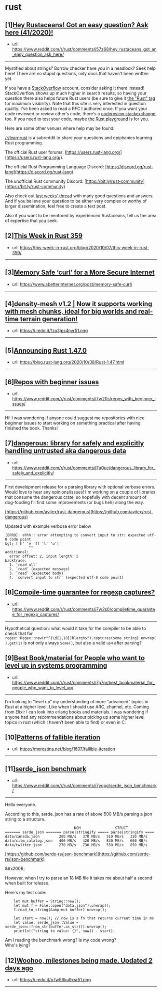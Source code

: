 # rust
## [1][Hey Rustaceans! Got an easy question? Ask here (41/2020)!](https://www.reddit.com/r/rust/comments/j57z68/hey_rustaceans_got_an_easy_question_ask_here/)
- url: https://www.reddit.com/r/rust/comments/j57z68/hey_rustaceans_got_an_easy_question_ask_here/
---
Mystified about strings? Borrow checker have you in a headlock? Seek help here! There are no stupid questions, only docs that haven't been written yet.

If you have a [StackOverflow](http://stackoverflow.com/) account, consider asking it there instead! StackOverflow shows up much higher in search results, so having your question there also helps future Rust users (be sure to give it [the "Rust" tag](http://stackoverflow.com/questions/tagged/rust) for maximum visibility). Note that this site is very interested in question quality. I've been asked to read a RFC I authored once. If you want your code reviewed or review other's code, there's a [codereview stackexchange](https://codereview.stackexchange.com/questions/tagged/rust), too. If you need to test your code, maybe [the Rust playground](https://play.rust-lang.org) is for you.

Here are some other venues where help may be found:

[/r/learnrust](https://www.reddit.com/r/learnrust) is a subreddit to share your questions and epiphanies learning Rust programming.

The official Rust user forums: [https://users.rust-lang.org/](https://users.rust-lang.org/).

The official Rust Programming Language Discord: [https://discord.gg/rust-lang](https://discord.gg/rust-lang)

The unofficial Rust community Discord: [https://bit.ly/rust-community](https://bit.ly/rust-community)

Also check out [last weeks' thread](https://reddit.com/r/rust/comments/j1jgum/hey_rustaceans_got_an_easy_question_ask_here/) with many good questions and answers. And if you believe your question to be either very complex or worthy of larger dissemination, feel free to create a text post.

Also if you want to be mentored by experienced Rustaceans, tell us the area of expertise that you seek.
## [2][This Week in Rust 359](https://www.reddit.com/r/rust/comments/j71tq7/this_week_in_rust_359/)
- url: https://this-week-in-rust.org/blog/2020/10/07/this-week-in-rust-359/
---

## [3][Memory Safe ‘curl’ for a More Secure Internet](https://www.reddit.com/r/rust/comments/j7yegb/memory_safe_curl_for_a_more_secure_internet/)
- url: https://www.abetterinternet.org/post/memory-safe-curl/
---

## [4][density-mesh v1.2 | Now it supports working with mesh chunks, ideal for big worlds and real-time terrain generation!](https://www.reddit.com/r/rust/comments/j7onr7/densitymesh_v12_now_it_supports_working_with_mesh/)
- url: https://i.redd.it/1zo3jps4nyr51.png
---

## [5][Announcing Rust 1.47.0](https://www.reddit.com/r/rust/comments/j7d49v/announcing_rust_1470/)
- url: https://blog.rust-lang.org/2020/10/08/Rust-1.47.html
---

## [6][Repos with beginner issues](https://www.reddit.com/r/rust/comments/j7w20s/repos_with_beginner_issues/)
- url: https://www.reddit.com/r/rust/comments/j7w20s/repos_with_beginner_issues/
---
Hi! I was wondering if anyone could suggest me repositories with nice beginner issues to start working on something practical after having finished the book. Thanks!
## [7][dangerous: library for safely and explicitly handling untrusted aka dangerous data](https://www.reddit.com/r/rust/comments/j7u0ue/dangerous_library_for_safely_and_explicitly/)
- url: https://www.reddit.com/r/rust/comments/j7u0ue/dangerous_library_for_safely_and_explicitly/
---
First development release for a parsing library with optional verbose errors. Would love to hear any opinions/issues! I'm working on a couple of libraries that consume the dangerous crate, so hopefully with decent amount of dog-fooding I'll find some improvements (or bugs heh) along the way.

[https://github.com/avitex/rust-dangerous](https://github.com/avitex/rust-dangerous)

Updated with example verbose error below

```text
[ERRO]: ahhh!: error attempting to convert input to str: expected utf-8 code point
&gt; ['h' 'e' ff 'l' 'o']
           ^^
additional:
  error offset: 2, input length: 5
backtrace:
  1. `read all`
  2. `read` (expected message)
  3. `read` (expected body)
  4. `convert input to str` (expected utf-8 code point)
```
## [8][Compile-time guarantee for regexp captures?](https://www.reddit.com/r/rust/comments/j7w2s0/compiletime_guarantee_for_regexp_captures/)
- url: https://www.reddit.com/r/rust/comments/j7w2s0/compiletime_guarantee_for_regexp_captures/
---
Hypothetical question: what would it take for the compiler to be able to check that for `regex::Regex::new(r"^(\d{1,18})blargh$").captures(some_string).unwrap().get(1)` is not only always `Some()`, but also a valid `u64` after parsing?
## [9][Best Book/material for People who want to level up in systems programming](https://www.reddit.com/r/rust/comments/j7p7or/best_bookmaterial_for_people_who_want_to_level_up/)
- url: https://www.reddit.com/r/rust/comments/j7p7or/best_bookmaterial_for_people_who_want_to_level_up/
---
I’m looking to “level up” my understanding of more “advanced” topics in Rust at a higher level. Like when I should use ARC, channel, etc. Coming from Elixir I can look into erlang books and materials. I was wondering if anyone had any recommendations about picking up some higher level topics in rust (which I haven’t been able to find) or even in C.
## [10][Patterns of fallible iteration](https://www.reddit.com/r/rust/comments/j7n6ei/patterns_of_fallible_iteration/)
- url: https://morestina.net/blog/1607/fallible-iteration
---

## [11][serde_json benchmark](https://www.reddit.com/r/rust/comments/j7yopg/serde_json_benchmark/)
- url: https://www.reddit.com/r/rust/comments/j7yopg/serde_json_benchmark/
---
Hello everyone.

According to this, serde\_json has a rate of above 500 MB/s parsing a json string to a structure.

                                    DOM                STRUCT
    ======= serde_json ======= parse|stringify ===== parse|stringify ====
    data/canada.json         280 MB/s   370 MB/s   510 MB/s   320 MB/s
    data/citm_catalog.json   400 MB/s   420 MB/s   840 MB/s   660 MB/s
    data/twitter.json        270 MB/s   730 MB/s   530 MB/s   850 MB/s
    

[https://github.com/serde-rs/json-benchmark](https://github.com/serde-rs/json-benchmark)

&amp;#x200B;

However, when I try to parse an 18 MB file it takes me about half a second when built for release.

Here's my test code:

        let mut buffer = String::new();
        let mut f = File::open("data.json").unwrap();
        f.read_to_string(&amp;mut buffer).unwrap();
    
        let start = now(); // now is a fn that returns current time in ms
        let value: serde_json::Value = serde_json::from_str(buffer.as_str()).unwrap();
        println!("string to value: {}", now() - start);

Am I reading the benchmark wrong? Is my code wrong?  
Who's lying?
## [12][Woohoo, milestones being made. Updated 2 days ago](https://www.reddit.com/r/rust/comments/j76xgg/woohoo_milestones_being_made_updated_2_days_ago/)
- url: https://i.redd.it/o7w56ku9xsr51.png
---

